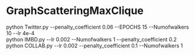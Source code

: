 # GraphScatteringMaxClique
python Twitter.py --penalty_coefficient 0.06 --EPOCHS 15 --Numofwalkers 10 --lr 4e-4\
python IMBD.py --lr 0.002 --Numofwalkers 1 --penalty_coefficient 0.2\
python COLLAB.py --lr 0.002 --penalty_coefficient 0.1 --Numofwalkers 1
